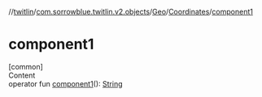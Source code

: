 //[twitlin](../../../index.md)/[com.sorrowblue.twitlin.v2.objects](../../index.md)/[Geo](../index.md)/[Coordinates](index.md)/[component1](component1.md)



# component1  
[common]  
Content  
operator fun [component1](component1.md)(): [String](https://kotlinlang.org/api/latest/jvm/stdlib/kotlin/-string/index.html)  




